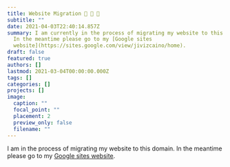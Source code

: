 ```yaml
---
title: Website Migration 🐌 🐌 🐌
subtitle: ""
date: 2021-04-03T22:40:14.857Z
summary: I am currently in the process of migrating my website to this domain.
  In the meantime please go to my [Google sites
  website](https://sites.google.com/view/jivizcaino/home).
draft: false
featured: true
authors: []
lastmod: 2021-03-04T00:00:00.000Z
tags: []
categories: []
projects: []
image:
  caption: ""
  focal_point: ""
  placement: 2
  preview_only: false
  filename: ""
---
```

I am in the process of migrating my website to this domain. In the meantime please go to my [Google sites website](https://sites.google.com/view/jivizcaino/home).